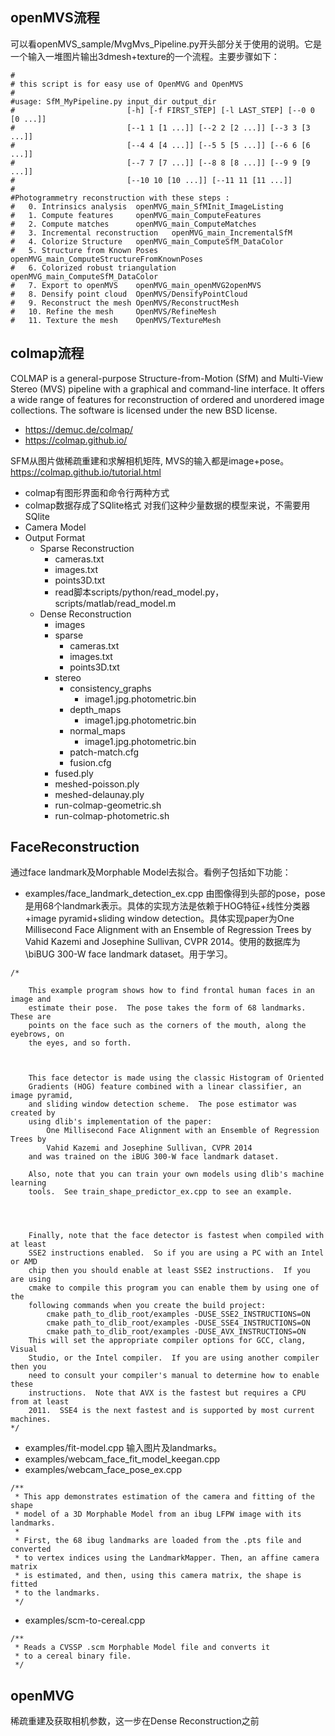 
## openMVS流程
可以看openMVS_sample/MvgMvs_Pipeline.py开头部分关于使用的说明。它是一个输入一堆图片输出3dmesh+texture的一个流程。主要步骤如下：
```
#
# this script is for easy use of OpenMVG and OpenMVS
#
#usage: SfM_MyPipeline.py input_dir output_dir
#                         [-h] [-f FIRST_STEP] [-l LAST_STEP] [--0 0 [0 ...]]
#                         [--1 1 [1 ...]] [--2 2 [2 ...]] [--3 3 [3 ...]]
#                         [--4 4 [4 ...]] [--5 5 [5 ...]] [--6 6 [6 ...]]
#                         [--7 7 [7 ...]] [--8 8 [8 ...]] [--9 9 [9 ...]]
#                         [--10 10 [10 ...]] [--11 11 [11 ...]]
#
#Photogrammetry reconstruction with these steps :
#	0. Intrinsics analysis	openMVG_main_SfMInit_ImageListing
#	1. Compute features		openMVG_main_ComputeFeatures
#	2. Compute matches		openMVG_main_ComputeMatches
#	3. Incremental reconstruction	openMVG_main_IncrementalSfM
#	4. Colorize Structure	openMVG_main_ComputeSfM_DataColor
#	5. Structure from Known Poses	openMVG_main_ComputeStructureFromKnownPoses
#	6. Colorized robust triangulation	openMVG_main_ComputeSfM_DataColor
#	7. Export to openMVS	openMVG_main_openMVG2openMVS
#	8. Densify point cloud	OpenMVS/DensifyPointCloud
#	9. Reconstruct the mesh	OpenMVS/ReconstructMesh
#	10. Refine the mesh		OpenMVS/RefineMesh
#	11. Texture the mesh	OpenMVS/TextureMesh
```

## colmap流程
COLMAP is a general-purpose Structure-from-Motion (SfM) and Multi-View Stereo (MVS) pipeline with a graphical and command-line interface. It offers a wide range of features for reconstruction of ordered and unordered image collections. The software is licensed under the new BSD license. 

- https://demuc.de/colmap/
- https://colmap.github.io/

SFM从图片做稀疏重建和求解相机矩阵, MVS的输入都是image+pose。 https://colmap.github.io/tutorial.html

- colmap有图形界面和命令行两种方式
- colmap数据存成了SQlite格式 对我们这种少量数据的模型来说，不需要用SQlite
- Camera Model
- Output Format
  - Sparse Reconstruction
    - cameras.txt
    - images.txt
    - points3D.txt
    - read脚本scripts/python/read_model.py， scripts/matlab/read_model.m
  - Dense Reconstruction
    - images
    - sparse
      - cameras.txt
      - images.txt
      - points3D.txt
    - stereo
      - consistency_graphs
        - image1.jpg.photometric.bin
      - depth_maps
        - image1.jpg.photometric.bin
      - normal_maps
        - image1.jpg.photometric.bin
      - patch-match.cfg
      - fusion.cfg
    - fused.ply
    - meshed-poisson.ply
    - meshed-delaunay.ply
    - run-colmap-geometric.sh
    - run-colmap-photometric.sh
    

## FaceReconstruction
通过face landmark及Morphable Model去拟合。看例子包括如下功能：

- examples/face_landmark_detection_ex.cpp 由图像得到头部的pose，pose是用68个landmark表示。具体的实现方法是依赖于HOG特征+线性分类器+image pyramid+sliding window detection。具体实现paper为One Millisecond Face Alignment with an Ensemble of Regression Trees by Vahid Kazemi and Josephine Sullivan, CVPR 2014。使用的数据库为\biBUG 300-W face landmark dataset。用于学习。
```
/*

    This example program shows how to find frontal human faces in an image and
    estimate their pose.  The pose takes the form of 68 landmarks.  These are
    points on the face such as the corners of the mouth, along the eyebrows, on
    the eyes, and so forth.  
    


    This face detector is made using the classic Histogram of Oriented
    Gradients (HOG) feature combined with a linear classifier, an image pyramid,
    and sliding window detection scheme.  The pose estimator was created by
    using dlib's implementation of the paper:
        One Millisecond Face Alignment with an Ensemble of Regression Trees by
        Vahid Kazemi and Josephine Sullivan, CVPR 2014
    and was trained on the iBUG 300-W face landmark dataset.  

    Also, note that you can train your own models using dlib's machine learning
    tools.  See train_shape_predictor_ex.cpp to see an example.

    


    Finally, note that the face detector is fastest when compiled with at least
    SSE2 instructions enabled.  So if you are using a PC with an Intel or AMD
    chip then you should enable at least SSE2 instructions.  If you are using
    cmake to compile this program you can enable them by using one of the
    following commands when you create the build project:
        cmake path_to_dlib_root/examples -DUSE_SSE2_INSTRUCTIONS=ON
        cmake path_to_dlib_root/examples -DUSE_SSE4_INSTRUCTIONS=ON
        cmake path_to_dlib_root/examples -DUSE_AVX_INSTRUCTIONS=ON
    This will set the appropriate compiler options for GCC, clang, Visual
    Studio, or the Intel compiler.  If you are using another compiler then you
    need to consult your compiler's manual to determine how to enable these
    instructions.  Note that AVX is the fastest but requires a CPU from at least
    2011.  SSE4 is the next fastest and is supported by most current machines.  
*/
```

- examples/fit-model.cpp 输入图片及landmarks。
- examples/webcam_face_fit_model_keegan.cpp
- examples/webcam_face_pose_ex.cpp
```
/**
 * This app demonstrates estimation of the camera and fitting of the shape
 * model of a 3D Morphable Model from an ibug LFPW image with its landmarks.
 *
 * First, the 68 ibug landmarks are loaded from the .pts file and converted
 * to vertex indices using the LandmarkMapper. Then, an affine camera matrix
 * is estimated, and then, using this camera matrix, the shape is fitted
 * to the landmarks.
 */
```

- examples/scm-to-cereal.cpp
```
/**
 * Reads a CVSSP .scm Morphable Model file and converts it
 * to a cereal binary file.
 */
```

## openMVG
稀疏重建及获取相机参数，这一步在Dense Reconstruction之前

